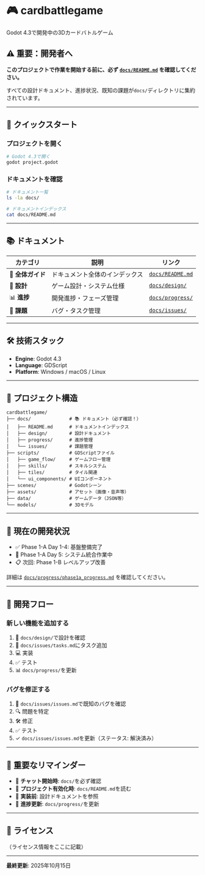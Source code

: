 # 🎮 cardbattlegame

Godot 4.3で開発中の3Dカードバトルゲーム

## ⚠️ 重要：開発者へ

**このプロジェクトで作業を開始する前に、必ず [`docs/README.md`](docs/README.md) を確認してください。**

すべての設計ドキュメント、進捗状況、既知の課題が`docs/`ディレクトリに集約されています。

---

## 🚀 クイックスタート

### プロジェクトを開く
```bash
# Godot 4.3で開く
godot project.godot
```

### ドキュメントを確認
```bash
# ドキュメント一覧
ls -la docs/

# ドキュメントインデックス
cat docs/README.md
```

---

## 📚 ドキュメント

| カテゴリ | 説明 | リンク |
|---------|------|--------|
| 📖 **全体ガイド** | ドキュメント全体のインデックス | [`docs/README.md`](docs/README.md) |
| 🎨 **設計** | ゲーム設計・システム仕様 | [`docs/design/`](docs/design/) |
| 📊 **進捗** | 開発進捗・フェーズ管理 | [`docs/progress/`](docs/progress/) |
| 🐛 **課題** | バグ・タスク管理 | [`docs/issues/`](docs/issues/) |

---

## 🛠️ 技術スタック

- **Engine**: Godot 4.3
- **Language**: GDScript
- **Platform**: Windows / macOS / Linux

---

## 📂 プロジェクト構造

```
cardbattlegame/
├── docs/              # 📚 ドキュメント（必ず確認！）
│   ├── README.md      # ドキュメントインデックス
│   ├── design/        # 設計ドキュメント
│   ├── progress/      # 進捗管理
│   └── issues/        # 課題管理
├── scripts/           # GDScriptファイル
│   ├── game_flow/     # ゲームフロー管理
│   ├── skills/        # スキルシステム
│   ├── tiles/         # タイル関連
│   └── ui_components/ # UIコンポーネント
├── scenes/            # Godotシーン
├── assets/            # アセット（画像・音声等）
├── data/              # ゲームデータ（JSON等）
└── models/            # 3Dモデル
```

---

## 🎯 現在の開発状況

- ✅ Phase 1-A Day 1-4: 基盤整備完了
- 🔄 Phase 1-A Day 5: システム統合作業中
- 📋 次回: Phase 1-B レベルアップ改善

詳細は [`docs/progress/phase1a_progress.md`](docs/progress/phase1a_progress.md) を確認してください。

---

## 🤝 開発フロー

### 新しい機能を追加する
1. 📖 `docs/design/`で設計を確認
2. 📝 `docs/issues/tasks.md`にタスク追加
3. 💻 実装
4. ✅ テスト
5. 📊 `docs/progress/`を更新

### バグを修正する
1. 🐛 `docs/issues/issues.md`で既知のバグを確認
2. 🔍 問題を特定
3. 🛠️ 修正
4. ✅ テスト
5. ✓ `docs/issues/issues.md`を更新（ステータス: 解決済み）

---

## 📌 重要なリマインダー

- 🔔 **チャット開始時**: `docs/`を必ず確認
- 🔔 **プロジェクト有効化時**: `docs/README.md`を読む
- 🔔 **実装前**: 設計ドキュメントを参照
- 🔔 **進捗更新**: `docs/progress/`を更新

---

## 📄 ライセンス

（ライセンス情報をここに記載）

---

**最終更新**: 2025年10月15日
